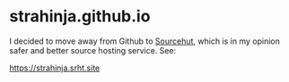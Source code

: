 # strahinja.github.io

I decided to move away from Github to [Sourcehut][srht], which is in my opinion safer and better source hosting service. See:

https://strahinja.srht.site

[srht]: https://sr.ht
